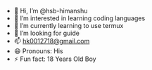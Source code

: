 - 👋 Hi, I’m @hsb-himanshu
- 👀 I’m interested in learning coding languages
- 🌱 I’m currently learning to use termux
- 💞️ I’m looking for guide
- 📫 hk0012718@gmail.com
- 😄 Pronouns: His
- ⚡ Fun fact: 18 Years Old Boy

<!---
hsb-himanshu/hsb-himanshu is a ✨ special ✨ repository because its `README.md` (this file) appears on your GitHub profile.
You can click the Preview link to take a look at your changes.
--->
